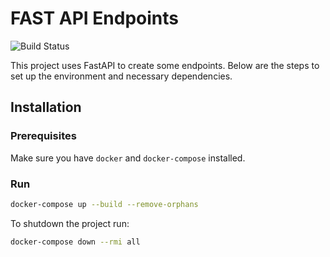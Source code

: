 # FAST API Endpoints
![Build Status](https://github.com/Ferranv3/FASTAPI-Endpoints/actions/workflows/ci.yml/badge.svg?branch=main)

This project uses FastAPI to create some endpoints. Below are the steps to set up the environment and necessary dependencies.

## Installation

### Prerequisites

Make sure you have `docker` and `docker-compose` installed.

### Run

```bash
docker-compose up --build --remove-orphans
```

To shutdown the project run:

```bash
docker-compose down --rmi all
```